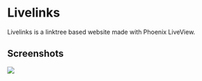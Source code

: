 # Livelinks

Livelinks is a linktree based website made with Phoenix LiveView.

## Screenshots

![](https://i.imgur.com/P4R6zKC.png)